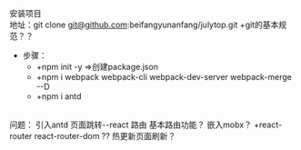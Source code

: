 
安装项目
<br>
地址：git clone git@github.com:beifangyunanfang/julytop.git
    +git的基本规范？？
<br>
* 步骤：
    * +npm init -y  =>创建package.json
    * +npm i webpack webpack-cli webpack-dev-server webpack-merge --D
    * +npm i antd
<br>
问题：
引入antd
页面跳转--react 路由 基本路由功能？   嵌入mobx？
    +react-router  react-router-dom ??
热更新页面刷新？
